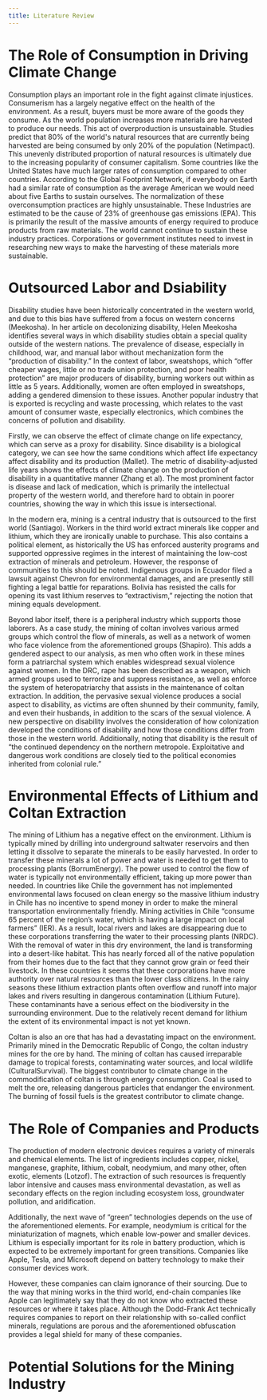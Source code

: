```yaml
---
title: Literature Review
---
```


# The Role of Consumption in Driving Climate Change
Consumption plays an important role in the fight against climate injustices. Consumerism has a largely negative effect on the health of the environment. As a result, buyers must be more aware of the goods they consume. As the world population increases more materials are harvested to produce our needs. This act of overproduction is unsustainable. Studies predict that 80% of the world's natural resources that are currently being harvested are being consumed by only 20% of the population (Netimpact). This unevenly distributed proportion of natural resources is ultimately due to the increasing popularity of consumer capitalism. Some countries like the United States have much larger rates of consumption compared to other countries. According to the Global Footprint Network, if everybody on Earth had a similar rate of consumption as the average American we would need about five Earths to sustain ourselves. The normalization of these overconsumption practices are highly unsustainable. These Industries are estimated to be the cause of 23% of greenhouse gas emissions (EPA). This is primarily the result of the massive amounts of energy required to produce products from raw materials. The world cannot continue to sustain these industry practices. Corporations or government institutes need to invest in researching new ways to make the harvesting of these materials more sustainable.

# Outsourced Labor and Dsiability
Disability studies have been historically concentrated in the western world, and due to this bias have suffered from a focus on western concerns (Meekosha). In her article on decolonizing disability, Helen Meekosha identifies several ways in which disability studies obtain a special quality outside of the western nations. The prevalence of disease, especially in childhood, war, and manual labor without mechanization form the “production of disability.” In the context of labor, sweatshops, which “offer cheaper wages, little or no trade union protection, and poor health protection” are major producers of disability, burning workers out within as little as 5 years. Additionally, women are often employed in sweatshops, adding a gendered dimension to these issues. Another popular industry that is exported is recycling and waste processing, which relates to the vast amount of consumer waste, especially electronics, which combines the concerns of pollution and disability. 

Firstly, we can observe the effect of climate change on life expectancy, which can serve as a proxy for disability. Since disability is a biological category, we can see how the same conditions which affect life expectancy affect disability and its production (Mallet). The metric of disability-adjusted life years shows the effects of climate change on the production of disability in a quantitative manner (Zhang et al). The most prominent factor is disease and lack of medication, which is primarily the intellectual property of the western world, and therefore hard to obtain in poorer countries, showing the way in which this issue is intersectional.

In the modern era, mining is a central industry that is outsourced to the first world (Santiago). Workers in the third world extract minerals like copper and lithium, which they are ironically unable to purchase. This also contains a political element, as historically the US has enforced austerity programs and supported oppressive regimes in the interest of maintaining the low-cost extraction of minerals and petroleum. However, the response of communities to this should be noted. Indigenous groups in Ecuador filed a lawsuit against Chevron for environmental damages, and are presently still fighting a legal battle for reparations. Bolivia has resisted the calls for opening its vast lithium reserves to “extractivism,” rejecting the notion that mining equals development.

Beyond labor itself, there is a peripheral industry which supports those laborers. As a case study, the mining of coltan involves various armed groups which control the flow of minerals, as well as a network of women who face violence from the aforementioned groups (Shapiro). This adds a gendered aspect to our analysis, as men who often work in these mines form a patriarchal system which enables widespread sexual violence against women. In the DRC, rape has been described as a weapon, which armed groups used to terrorize and suppress resistance, as well as enforce the system of heteropatriarchy that assists in the maintenance of coltan extraction. In addition, the pervasive sexual violence produces a social aspect to disability, as victims are often shunned by their community, family, and even their husbands, in addition to the scars of the sexual violence. 
A new perspective on disability involves the consideration of how colonization developed the conditions of disability and how those conditions differ from those in the western world. Additionally, noting that disability is the result of “the continued dependency on the northern metropole. Exploitative and dangerous work conditions are closely tied to the political economies inherited from colonial rule.” 

# Environmental Effects of Lithium and Coltan Extraction
The mining of Lithium has a negative effect on the environment. Lithium is typically mined by drilling into underground saltwater reservoirs and then letting it dissolve to separate the minerals to be easily harvested. In order to transfer these minerals a lot of power and water is needed to get them to processing plants (BorrumEnergy). The power used to control the flow of water is typically not environmentally efficient, taking up more power than needed. In countries like Chile the government has not implemented environmental laws focused on clean energy so the massive lithium industry in Chile has no incentive to spend money in order to make the mineral transportation environmentally friendly. Mining activities in Chile “consume 65 percent of the region’s water, which is having a large impact on local farmers” (IER). As a result, local rivers and lakes are disappearing due to these corporations transferring the water to their processing plants (NRDC). With the removal of water in this dry environment, the land  is transforming into a desert-like habitat. This has nearly forced all of the native population from their homes due to the fact that they cannot grow grain or feed their livestock. In these countries it seems that these corporations have more authority over natural resources than the lower class citizens. In the rainy seasons these lithium extraction plants often overflow and runoff into major lakes and rivers resulting in dangerous contamination (Lithium Future). These contaminants have a serious effect on the biodiversity in the surrounding environment. Due to the relatively recent demand for lithium the extent of its environmental impact is not yet known. 

Coltan is also an ore that has had a devastating impact on the environment. Primarily mined in the Democratic Republic of Congo, the coltan industry mines for the ore by hand. The mining of coltan has caused irreparable damage to tropical forests, contaminating water sources, and local wildlife (CulturalSurvival). The biggest contributor to climate change in the commodification of coltan is through energy consumption. Coal is used to melt the ore, releasing dangerous particles that endanger the environment. The burning of fossil fuels is the greatest contributor to climate change.

# The Role of Companies and Products
The production of modern electronic devices requires a variety of minerals and chemical elements. The list of ingredients includes copper, nickel, manganese, graphite, lithium, cobalt, neodymium, and many other, often exotic, elements (Lotzof). The extraction of such resources is frequently labor intensive and causes mass environmental devastation, as well as secondary effects on the region including ecosystem loss, groundwater pollution, and aridification.

Additionally, the next wave of “green” technologies depends on the use of the aforementioned elements. For example, neodymium is critical for the miniaturization of magnets, which enable low-power and smaller devices. Lithium is especially important for its role in battery production, which is expected to be extremely important for green transitions. Companies like Apple, Tesla, and Microsoft depend on battery technology to make their consumer devices work.

However, these companies can claim ignorance of their sourcing. Due to the way that mining works in the third world, end-chain companies like Apple can legitimately say that they do not know who extracted these resources or where it takes place. Although the Dodd-Frank Act technically requires companies to report on their relationship with so-called conflict minerals, regulations are porous and the aforementioned obfuscation provides a legal shield for many of these companies.

# Potential Solutions for the Mining Industry

